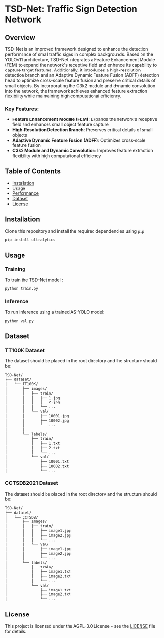 # TSD-Net: Traffic Sign Detection Network

## Overview
TSD-Net is an improved framework designed to enhance the detection performance of small traffic signs in complex backgrounds. Based on the YOLOv11 architecture, TSD-Net integrates a Feature Enhancement Module (FEM) to expand the network's receptive field and enhance its capability to capture target features. Additionally, it introduces a high-resolution detection branch and an Adaptive Dynamic Feature Fusion (ADFF) detection head to optimize cross-scale feature fusion and preserve critical details of small objects. By incorporating the C3k2 module and dynamic convolution into the network, the framework achieves enhanced feature extraction flexibility while maintaining high computational efficiency.

### Key Features:
- **Feature Enhancement Module (FEM)**: Expands the network's receptive field and enhances small object feature capture
- **High-Resolution Detection Branch**: Preserves critical details of small objects
- **Adaptive Dynamic Feature Fusion (ADFF)**: Optimizes cross-scale feature fusion
- **C3k2 Module and Dynamic Convolution**: Improves feature extraction flexibility with high computational efficiency

## Table of Contents
- [Installation](#installation)
- [Usage](#usage)
- [Performance](#performance)
- [Dataset](#dataset)
- [License](#license)

## Installation
Clone this repository and install the required dependencies using `pip`

```bash
pip install ultralytics
```

## Usage

### Training

To train the TSD-Net model :

```python
python train.py 
```

### Inference

To run inference using a trained AS-YOLO model:

```python
python val.py 
```

## Dataset

### TT100K Dataset

The dataset should be placed in the root directory and the structure should be:

```bash
TSD-Net/
├── dataset/
│   └── TT100K/
│       ├── images/
│       │   ├── train/
│       │   │   ├── 1.jpg
│       │   │   ├── 2.jpg
│       │   │   └── ...
│       │   └── val/
│       │       ├── 10001.jpg
│       │       ├── 10002.jpg
│       │       └── ...
│       │   
│       └── labels/
│           ├── train/
│           │   ├── 1.txt
│           │   ├── 2.txt
│           │   └── ...
│           └── val/
│               ├── 10001.txt
│               ├── 10002.txt
│               └── ...
```

### CCTSDB2021 Dataset

The dataset should be placed in the root directory and the structure should be:

```bash
TSD-Net/
├── dataset/
│   └── CCTSDB/
│       ├── images/
│       │   ├── train/
│       │   │   ├── image1.jpg
│       │   │   ├── image2.jpg
│       │   │   └── ...
│       │   └── val/
│       │       ├── image1.jpg
│       │       ├── image2.jpg
│       │       └── ...
│       └── labels/
│           ├── train/
│           │   ├── image1.txt
│           │   ├── image2.txt
│           │   └── ...
│           └── val/
│               ├── image1.txt
│               ├── image2.txt
│               └── ...
```

## License

This project is licensed under the AGPL-3.0 License - see the [LICENSE](./LICENSE) file for details.